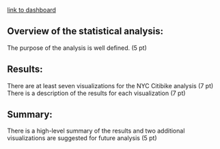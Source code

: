 [link to dashboard](https://public.tableau.com/app/profile/mark.melendez/viz/Module14Challenge-TableauCitibike/CitibikeStory)

## Overview of the statistical analysis:

The purpose of the analysis is well defined. (5 pt)

## Results:

There are at least seven visualizations for the NYC Citibike analysis (7 pt)
There is a description of the results for each visualization (7 pt)

## Summary:

There is a high-level summary of the results and two additional visualizations are suggested for future analysis (5 pt)
